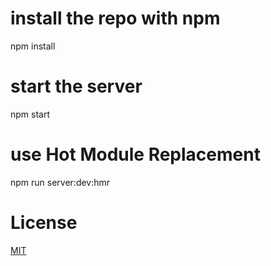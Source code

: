 # install the repo with npm
npm install

# start the server
npm start

# use Hot Module Replacement
npm run server:dev:hmr

# License
 [MIT](/LICENSE)
